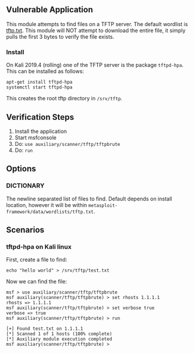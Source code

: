 
## Vulnerable Application

This module attempts to find files on a TFTP server.  The default wordlist is [tftp.txt](https://github.com/rapid7/metasploit-framework/blob/master/data/wordlists/tftp.txt).
This module will NOT attempt to download the entire file, it simply pulls the first 3 bytes to verify the file exists.

### Install

On Kali 2019.4 (rolling) one of the  TFTP server is the package `tftpd-hpa`.  This can be installed as follows:

```
apt-get install tftpd-hpa
systemctl start tftpd-hpa
```

This creates the root tftp directory in `/srv/tftp`.  

## Verification Steps

  1. Install the application
  2. Start msfconsole
  3. Do: ```use auxiliary/scanner/tftp/tftpbrute```
  4. Do: ```run```

## Options

### DICTIONARY

  The newline separated list of files to find.  Default depends on install location, however it will be within `metasploit-framework/data/wordlists/tftp.txt`.

## Scenarios

### tftpd-hpa on Kali linux

First, create a file to find:

```
echo "hello world" > /srv/tftp/test.txt
```

Now we can find the file:

```
msf > use auxiliary/scanner/tftp/tftpbrute 
msf auxiliary(scanner/tftp/tftpbrute) > set rhosts 1.1.1.1
rhosts => 1.1.1.1
msf auxiliary(scanner/tftp/tftpbrute) > set verbose true
verbose => true
msf auxiliary(scanner/tftp/tftpbrute) > run

[+] Found test.txt on 1.1.1.1
[*] Scanned 1 of 1 hosts (100% complete)
[*] Auxiliary module execution completed
msf auxiliary(scanner/tftp/tftpbrute) > 
```
